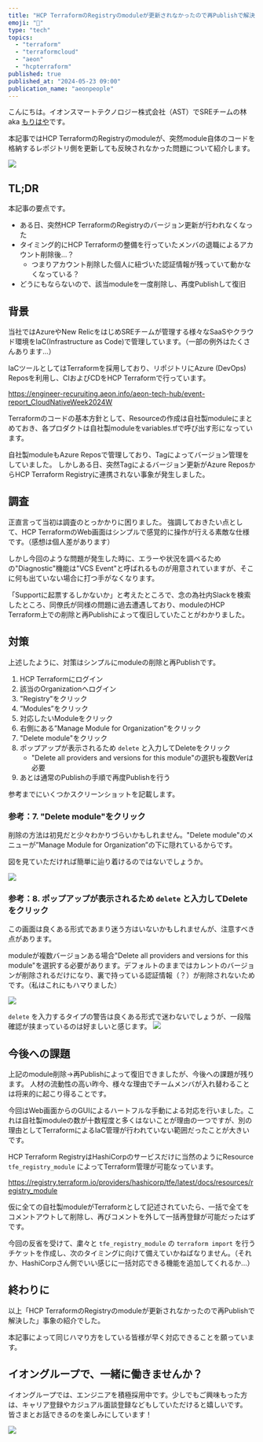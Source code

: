 ```yaml
---
title: "HCP TerraformのRegistryのmoduleが更新されなかったので再Publishで解決しました"
emoji: "🔮"
type: "tech"
topics:
  - "terraform"
  - "terraformcloud"
  - "aeon"
  - "hcpterraform"
published: true
published_at: "2024-05-23 09:00"
publication_name: "aeonpeople"
---
```


こんにちは。イオンスマートテクノロジー株式会社（AST）でSREチームの林 aka [もりはや](https://twitter.com/morihaya55)です。

本記事ではHCP TerraformのRegistryのmoduleが、突然module自体のコードを格納するレポジトリ側を更新しても反映されなかった問題について紹介します。

![](https://storage.googleapis.com/zenn-user-upload/5f61799d50da-20240523.png)



## TL;DR
本記事の要点です。

- ある日、突然HCP TerraformのRegistryのバージョン更新が行われなくなった
- タイミング的にHCP Terraformの整備を行っていたメンバの退職によるアカウント削除後...？
    - つまりアカウント削除した個人に紐づいた認証情報が残っていて動かなくなっている？
- どうにもならないので、該当moduleを一度削除し、再度Publishして復旧

## 背景
当社ではAzureやNew RelicをはじめSREチームが管理する様々なSaaSやクラウド環境をIaC(Infrastructure as Code)で管理しています。（一部の例外はたくさんあります...）

IaCツールとしてはTerraformを採用しており、リポジトリにAzure (DevOps) Reposを利用し、CIおよびCDをHCP Terraformで行っています。

https://engineer-recuruiting.aeon.info/aeon-tech-hub/event-report_CloudNativeWeek2024W

Terraformのコードの基本方針として、Resourceの作成は自社製moduleにまとめておき、各プロダクトは自社製moduleをvariables.tfで呼び出す形になっています。

自社製moduleもAzure Reposで管理しており、Tagによってバージョン管理をしていました。
しかしある日、突然Tagによるバージョン更新がAzure ReposからHCP Terraform Registryに連携されない事象が発生しました。

## 調査
正直言って当初は調査のとっかかりに困りました。
強調しておきたい点として、HCP TerraformのWeb画面はシンプルで感覚的に操作が行える素敵な仕様です。（感想は個人差があります）

しかし今回のような問題が発生した時に、エラーや状況を調べるための"Diagnostic"機能は"VCS Event"と呼ばれるものが用意されていますが、そこに何も出ていない場合に打つ手がなくなります。

「Supportに起票するしかないか」と考えたところで、念の為社内Slackを検索したところ、同僚氏が同様の問題に過去遭遇しており、moduleのHCP Terraform上での削除と再Publishによって復旧していたことがわかりました。

## 対策
上述したように、対策はシンプルにmoduleの削除と再Publishです。

1. HCP Terraformにログイン
2. 該当のOrganizationへログイン
3. "Registry"をクリック
4. ”Modules”をクリック
5. 対応したいModuleをクリック
6. 右側にある”Manage Module for Organization”をクリック
7. "Delete module"をクリック
8. ポップアップが表示されるため `delete` と入力してDeleteをクリック
    - "Delete all providers and versions for this module"の選択も複数Verは必要
9. あとは通常のPublishの手順で再度Publishを行う

参考までにいくつかスクリーンショットを記載します。

### 参考：7. "Delete module"をクリック
削除の方法は初見だと少々わかりづらいかもしれません。"Delete module"のメニューが”Manage Module for Organization”の下に隠れているからです。

図を見ていただければ簡単に辿り着けるのではないでしょうか。

![](https://storage.googleapis.com/zenn-user-upload/f1c04d2bf6d7-20240523.png)


### 参考：8. ポップアップが表示されるため `delete` と入力してDeleteをクリック
この画面は良くある形式であまり迷う方はいないかもしれませんが、注意すべき点があります。

moduleが複数バージョンある場合"Delete all providers and versions for this module"を選択する必要があります。デフォルトのままではカレントのバージョンが削除されるだけになり、裏で持っている認証情報（？）が削除されないためです。（私はこれにもハマりました）

![](https://storage.googleapis.com/zenn-user-upload/1f96a6dcfcf9-20240523.png)

`delete` を入力するタイプの警告は良くある形式で迷わないでしょうが、一段階確認が挟まっているのは好ましいと感じます。
![](https://storage.googleapis.com/zenn-user-upload/4654c389fc66-20240523.png)


## 今後への課題
上記のmodule削除->再Publishによって復旧できましたが、今後への課題が残ります。
人材の流動性の高い昨今、様々な理由でチームメンバが入れ替わることは将来的に起こり得ることです。

今回はWeb画面からのGUIによるハートフルな手動による対応を行いました。これは自社製moduleの数が十数程度と多くはないことが理由の一つですが、別の理由としてTerraformによるIaC管理が行われていない範囲だったことが大きいです。

HCP Terraform RegistryはHashiCorpのサービスだけに当然のようにResource `tfe_registry_module` によってTerraform管理が可能なっています。

https://registry.terraform.io/providers/hashicorp/tfe/latest/docs/resources/registry_module

仮に全ての自社製moduleがTerraformとして記述されていたら、一括で全てをコメントアウトして削除し、再びコメントを外して一括再登録が可能だったはずです。

今回の反省を受けて、粛々と `tfe_registry_module` の `terraform import` を行うチケットを作成し、次のタイミングに向けて備えていかねばなりません。（それか、HashiCorpさん側でいい感じに一括対応できる機能を追加してくれるか...）

## 終わりに
以上「HCP TerraformのRegistryのmoduleが更新されなかったので再Publishで解決した」事象の紹介でした。

本記事によって同じハマり方をしている皆様が早く対応できることを願っています。

## イオングループで、一緒に働きませんか？

イオングループでは、エンジニアを積極採用中です。少しでもご興味もった方は、キャリア登録やカジュアル面談登録などもしていただけると嬉しいです。
皆さまとお話できるのを楽しみにしています！

[![](https://storage.googleapis.com/techhire-prd-assets/AEON/ATH_engineer_Zenn%E3%83%8F%E3%82%99%E3%83%8A%E3%83%BC.png)](https://engineer-recuruiting.aeon.info/)
